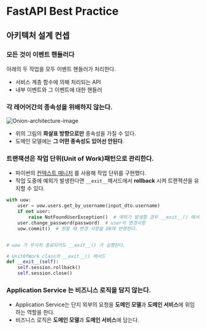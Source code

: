 # FastAPI Best Practice

## 아키텍처 설계 컨셉

### 모든 것이 이벤트 핸들러다

아래의 두 작업을 모두 이벤트 핸들러가 처리한다.

- 서비스 계층 함수에 의해 처리되는 API
- 내부 이벤트와 그 이벤트에 대한 핸들러

### 각 레어어간의 종속성을 위배하지 않는다.

![Onion-architecture-image](https://user-images.githubusercontent.com/58972963/134830910-84b80f3a-b882-412a-b554-627a892acf11.png)

- 위의 그림의 **화살표 방향으로만** 종속성을 가질 수 있다.
- 도메인 모델에는 **그 어떤 종속성도 있어선 안된다**.

### 트랜잭션은 작업 단위(Unit of Work)패턴으로 관리한다.

- 파이썬의 [컨텍스트 매니저](https://ddanggle.gitbooks.io/interpy-kr/content/ch24-context-manager.html) 를 사용해 작업 단위를 구현했다.
- 작업 도중에 예외가 발생한다면 `__exit__`메서드에서 **rollback** 시켜 트랜잭션을 유지할 수 있다.
```python
with uow:
    user = uow.users.get_by_username(input_dto.username)
    if not user:
        raise NotFoundUserException()  # 예외가 발생할 경우 __exit__() 메서드를 실행한다.
    user.change_password(password)  # user의 변경사항
    uow.commit()  # 원할 때 변경 사항을 DB에 반영한다.


# uow 가 무사히 종료되어도 __exit__() 가 실행된다.

# UnitOfWork class의 __exit__() 메서드
def __exit__(self):
    self.session.rollback()
    self.session.close()
```

### Application Service 는 비즈니스 로직을 담지 않는다.

- Application Service는 단지 외부의 요청을 **도메인 모델**과 **도메인 서비스**에 위임하는 역할을 한다.
- 비즈니스 로직은 **도메인 모델**과 **도메인 서비스**에 담는다.